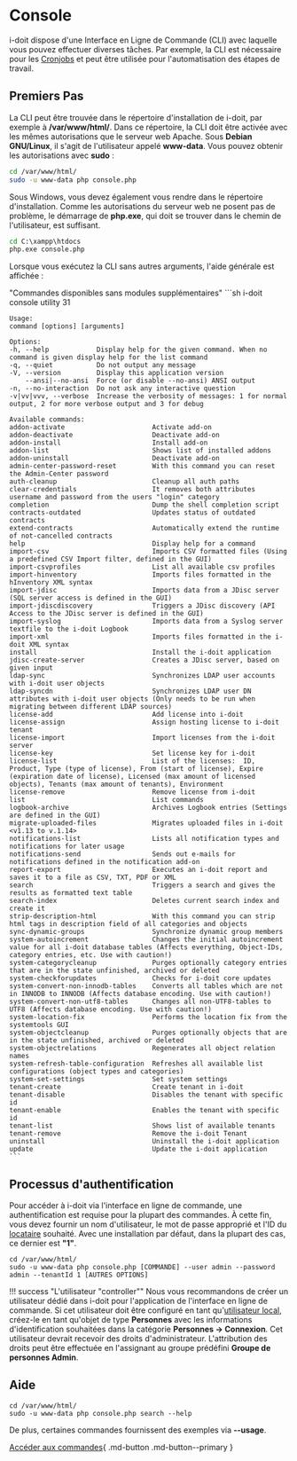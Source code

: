 # Console

i-doit dispose d'une Interface en Ligne de Commande (CLI) avec laquelle vous pouvez effectuer diverses tâches. Par exemple, la CLI est nécessaire pour les [Cronjobs](../../../maintenance-and-operation/cronjob-setup.md) et peut être utilisée pour l'automatisation des étapes de travail.

## Premiers Pas

La CLI peut être trouvée dans le répertoire d'installation de i-doit, par exemple à **/var/www/html/**. Dans ce répertoire, la CLI doit être activée avec les mêmes autorisations que le serveur web Apache. Sous **Debian GNU/Linux**, il s'agit de l'utilisateur appelé **www-data**. Vous pouvez obtenir les autorisations avec **sudo** :

```sh
cd /var/www/html/
sudo -u www-data php console.php
```

Sous Windows, vous devez également vous rendre dans le répertoire d'installation. Comme les autorisations du serveur web ne posent pas de problème, le démarrage de **php.exe**, qui doit se trouver dans le chemin de l'utilisateur, est suffisant.

```cmd
cd C:\xampp\htdocs
php.exe console.php
```

Lorsque vous exécutez la CLI sans autres arguments, l'aide générale est affichée :

<Notes> "Commandes disponibles sans modules supplémentaires"
    ```sh
    i-doit console utility 31

    Usage:
    command [options] [arguments]

    Options:
    -h, --help            Display help for the given command. When no command is given display help for the list command
    -q, --quiet           Do not output any message
    -V, --version         Display this application version
        --ansi|--no-ansi  Force (or disable --no-ansi) ANSI output
    -n, --no-interaction  Do not ask any interactive question
    -v|vv|vvv, --verbose  Increase the verbosity of messages: 1 for normal output, 2 for more verbose output and 3 for debug

    Available commands:
    addon-activate                      Activate add-on
    addon-deactivate                    Deactivate add-on
    addon-install                       Install add-on
    addon-list                          Shows list of installed addons
    addon-uninstall                     Deactivate add-on
    admin-center-password-reset         With this command you can reset the Admin-Center password
    auth-cleanup                        Cleanup all auth paths
    clear-credentials                   It removes both attributes username and password from the users "login" category
    completion                          Dump the shell completion script
    contracts-outdated                  Updates status of outdated contracts
    extend-contracts                    Automatically extend the runtime of not-cancelled contracts
    help                                Display help for a command
    import-csv                          Imports CSV formatted files (Using a predefined CSV Import filter, defined in the GUI)
    import-csvprofiles                  List all available csv profiles
    import-hinventory                   Imports files formatted in the hInventory XML syntax
    import-jdisc                        Imports data from a JDisc server (SQL server access is defined in the GUI)
    import-jdiscdiscovery               Triggers a JDisc discovery (API Access to the JDisc server is defined in the GUI)
    import-syslog                       Imports data from a Syslog server textfile to the i-doit Logbook
    import-xml                          Imports files formatted in the i-doit XML syntax
    install                             Install the i-doit application
    jdisc-create-server                 Creates a JDisc server, based on given input
    ldap-sync                           Synchronizes LDAP user accounts with i-doit user objects
    ldap-syncdn                         Synchronizes LDAP user DN attributes with i-doit user objects (Only needs to be run when migrating between different LDAP sources)
    license-add                         Add license into i-doit
    license-assign                      Assign hosting license to i-doit tenant
    license-import                      Import licenses from the i-doit server
    license-key                         Set license key for i-doit
    license-list                        List of the licenses:  ID, Product, Type (type of license), From (start of license), Expire (expiration date of license), Licensed (max amount of licensed objects), Tenants (max amount of tenants), Environment
    license-remove                      Remove license from i-doit
    list                                List commands
    logbook-archive                     Archives Logbook entries (Settings are defined in the GUI)
    migrate-uploaded-files              Migrates uploaded files in i-doit <v1.13 to v.1.14>
    notifications-list                  Lists all notification types and notifications for later usage
    notifications-send                  Sends out e-mails for notifications defined in the notification add-on
    report-export                       Executes an i-doit report and saves it to a file as CSV, TXT, PDF or XML
    search                              Triggers a search and gives the results as formatted text table
    search-index                        Deletes current search index and create it
    strip-description-html              With this command you can strip html tags in description field of all categories and objects
    sync-dynamic-groups                 Synchronize dynamic group members
    system-autoincrement                Changes the initial autoincrement value for all i-doit database tables (Affects everything, Object-IDs, category entries, etc. Use with caution!)
    system-categorycleanup              Purges optionally category entries that are in the state unfinished, archived or deleted
    system-checkforupdates              Checks for i-doit core updates
    system-convert-non-innodb-tables    Converts all tables which are not in INNODB to INNODB (Affects database encoding. Use with caution!)
    system-convert-non-utf8-tables      Changes all non-UTF8-tables to UTF8 (Affects database encoding. Use with caution!)
    system-location-fix                 Performs the location fix from the systemtools GUI
    system-objectcleanup                Purges optionally objects that are in the state unfinished, archived or deleted
    system-objectrelations              Regenerates all object relation names
    system-refresh-table-configuration  Refreshes all available list configurations (object types and categories)
    system-set-settings                 Set system settings
    tenant-create                       Create tenant in i-doit
    tenant-disable                      Disables the tenant with specific id
    tenant-enable                       Enables the tenant with specific id
    tenant-list                         Shows list of available tenants
    tenant-remove                       Remove the i-doit Tenant
    uninstall                           Uninstall the i-doit application
    update                              Update the i-doit application
    ```

## Processus d'authentification 

Pour accéder à i-doit via l'interface en ligne de commande, une authentification est requise pour la plupart des commandes. À cette fin, vous devez fournir un nom d'utilisateur, le mot de passe approprié et l'ID du [locataire](../../../system-administration/multi-tenant.md) souhaité. Avec une installation par défaut, dans la plupart des cas, ce dernier est **"1"**.

```shell
cd /var/www/html/
sudo -u www-data php console.php [COMMANDE] --user admin --password admin --tenantId 1 [AUTRES OPTIONS]
```

!!! success "L'utilisateur "controller""
    Nous vous recommandons de créer un utilisateur dédié dans i-doit pour l'application de l'interface en ligne de commande. Si cet utilisateur doit être configuré en tant qu'[utilisateur local](../../../user-authentication-and-management/builtin-authentication/creating-a-local-user.md), créez-le en tant qu'objet de type **Personnes** avec les informations d'identification souhaitées dans la catégorie **Personnes → Connexion**. Cet utilisateur devrait recevoir des droits d'administrateur. L'attribution des droits peut être effectuée en l'assignant au groupe prédéfini **Groupe de personnes Admin**.

## Aide 

```shell
cd /var/www/html/
sudo -u www-data php console.php search --help
```

De plus, certaines commandes fournissent des exemples via **--usage**.

[Accéder aux commandes](options-and-parameters-cli.md){ .md-button .md-button--primary }
```
